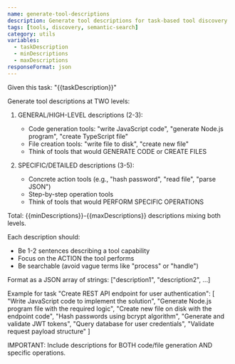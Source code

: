 ```yaml
---
name: generate-tool-descriptions
description: Generate tool descriptions for task-based tool discovery
tags: [tools, discovery, semantic-search]
category: utils
variables: 
  - taskDescription
  - minDescriptions
  - maxDescriptions
responseFormat: json
---
```


Given this task: "{{taskDescription}}"

Generate tool descriptions at TWO levels:

1. GENERAL/HIGH-LEVEL descriptions (2-3):
   - Code generation tools: "write JavaScript code", "generate Node.js program", "create TypeScript file"
   - File creation tools: "write file to disk", "create new file"
   - Think of tools that would GENERATE CODE or CREATE FILES

2. SPECIFIC/DETAILED descriptions (3-5):
   - Concrete action tools (e.g., "hash password", "read file", "parse JSON")
   - Step-by-step operation tools
   - Think of tools that would PERFORM SPECIFIC OPERATIONS

Total: {{minDescriptions}}-{{maxDescriptions}} descriptions mixing both levels.

Each description should:
- Be 1-2 sentences describing a tool capability
- Focus on the ACTION the tool performs
- Be searchable (avoid vague terms like "process" or "handle")

Format as a JSON array of strings:
["description1", "description2", ...]

Example for task "Create REST API endpoint for user authentication":
[
  "Write JavaScript code to implement the solution",
  "Generate Node.js program file with the required logic",
  "Create new file on disk with the endpoint code",
  "Hash passwords using bcrypt algorithm",
  "Generate and validate JWT tokens",
  "Query database for user credentials",
  "Validate request payload structure"
]

IMPORTANT: Include descriptions for BOTH code/file generation AND specific operations.
